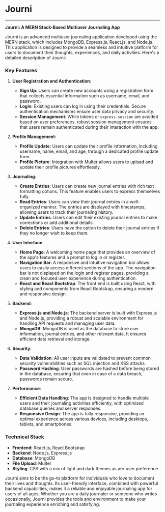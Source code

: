 # Journi
---
**Journi: A MERN Stack-Based Multiuser Journaling App**

Journi is an advanced multiuser journaling application developed using the MERN stack, which includes MongoDB, Express.js, React.js, and Node.js. This application is designed to provide a seamless and intuitive platform for users to document their thoughts, experiences, and daily activities. Here's a detailed description of Journi:

### Key Features

1. **User Registration and Authentication**:
   - **Sign Up**: Users can create new accounts using a registration form that collects essential information such as username, email, and password.
   - **Login**: Existing users can log in using their credentials. Secure authentication mechanisms ensure user data privacy and security.
   - **Session Management**: While tokens or `express-session` are avoided based on user preferences, robust session management ensures that users remain authenticated during their interaction with the app.

2. **Profile Management**:
   - **Profile Update**: Users can update their profile information, including username, name, email, and age, through a dedicated profile update form.
   - **Profile Picture**: Integration with Multer allows users to upload and update their profile pictures effortlessly.

3. **Journaling**:
   - **Create Entries**: Users can create new journal entries with rich text formatting options. This feature enables users to express themselves fully.
   - **Read Entries**: Users can view their journal entries in a well-organized manner. The entries are displayed with timestamps, allowing users to track their journaling history.
   - **Update Entries**: Users can edit their existing journal entries to make corrections or add additional details.
   - **Delete Entries**: Users have the option to delete their journal entries if they no longer wish to keep them.

4. **User Interface**:
   - **Home Page**: A welcoming home page that provides an overview of the app's features and a prompt to log in or register.
   - **Navigation Bar**: A responsive and intuitive navigation bar allows users to easily access different sections of the app. The navigation bar is not displayed on the login and register pages, providing a clean and focused user experience during authentication.
   - **React and React Bootstrap**: The front end is built using React, with styling and components from React Bootstrap, ensuring a modern and responsive design.

5. **Backend**:
   - **Express.js and Node.js**: The backend server is built with Express.js and Node.js, providing a robust and scalable environment for handling API requests and managing user data.
   - **MongoDB**: MongoDB is used as the database to store user information, journal entries, and other relevant data. It ensures efficient data retrieval and storage.

6. **Security**:
   - **Data Validation**: All user inputs are validated to prevent common security vulnerabilities such as SQL injection and XSS attacks.
   - **Password Hashing**: User passwords are hashed before being stored in the database, ensuring that even in case of a data breach, passwords remain secure.

7. **Performance**:
   - **Efficient Data Handling**: The app is designed to handle multiple users and their journaling activities efficiently, with optimized database queries and server responses.
   - **Responsive Design**: The app is fully responsive, providing an optimal experience across various devices, including desktops, tablets, and smartphones.

### Technical Stack

- **Frontend**: React.js, React Bootstrap
- **Backend**: Node.js, Express.js
- **Database**: MongoDB
- **File Upload**: Multer
- **Styling**: CSS with a mix of light and dark themes as per user preference

Journi aims to be the go-to platform for individuals who love to document their lives and thoughts. Its user-friendly interface, combined with powerful backend capabilities, makes it a reliable and enjoyable journaling app for users of all ages. Whether you are a daily journaler or someone who writes occasionally, Journi provides the tools and environment to make your journaling experience enriching and satisfying.

